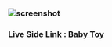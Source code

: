 ### ![screenshot](https://i.ibb.co/qxm6rfq/favicon.png)
### Live Side Link : [Baby Toy](https://baby-toy-73832.web.app/)